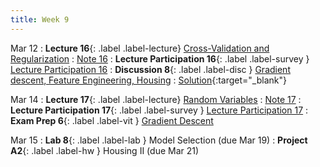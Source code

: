 ```yaml
---
title: Week 9
---
```



Mar 12
: **Lecture 16**{: .label .label-lecture} [Cross-Validation and Regularization](lecture/lec16)
    : [Note 16](https://ds100.org/course-notes/cv_regularization/cv_reg.html)
: **Lecture Participation 16**{: .label .label-survey } [Lecture Participation 16](https://app.sli.do/event/o1dWzgbZ1jRiVHTGdddUiu/embed/polls/9ec8c71e-96ce-40a6-9d9e-6d24fbb41fd3)
: **Discussion 8**{: .label .label-disc } [Gradient descent, Feature Engineering, Housing](https://drive.google.com/file/d/1W-9-3x_wCSfuP5Oh1ddWx2vjsVn3blLe/view?usp=sharing)
    : [Solution](https://drive.google.com/file/d/1j0XKdh2YyknRUViqHqD_Q-4aHuyIR2Wi){:target="_blank"}
    
Mar 14
: **Lecture 17**{: .label .label-lecture} [Random Variables](lecture/lec17)
    : [Note 17](https://ds100.org/course-notes/probability_1/probability_1.html)
: **Lecture Participation 17**{: .label .label-survey } [Lecture Participation 17](https://app.sli.do/event/toyQ2Rd8EN1aaPrjgyDwny/embed/polls/d17fe569-a7e3-48b0-bafd-cd30a29f42db)
: **Exam Prep 6**{: .label .label-vit } [Gradient Descent](https://drive.google.com/file/d/1Z5CMynW9iOs_zL_FpYhYLnDkQXtRtUnR/view?usp=sharing)
    <!-- : [Solution](https://drive.google.com/file/d/1gi-r9e_kpQZXfCM4RIUigwCnzzWl2LgC/view?usp=sharing), [Video](https://www.youtube.com/playlist?list=PLQCcNQgUcDfoZtH_MI6N7Dpv9hxXkVtPE) -->


Mar 15
: **Lab 8**{: .label .label-lab }  Model Selection (due Mar 19)
: **Project A2**{: .label .label-hw } Housing II (due Mar 21)